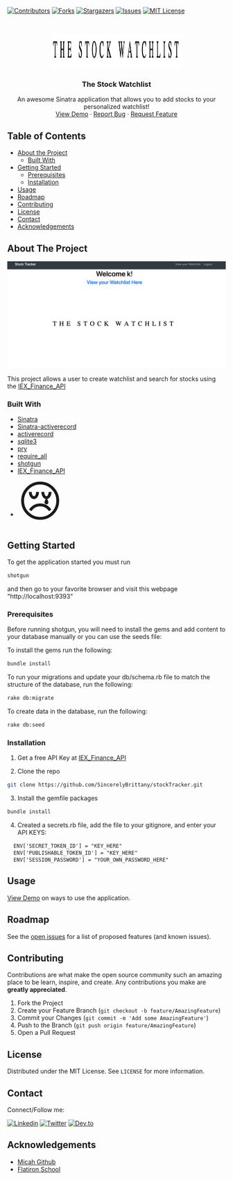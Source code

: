 [![Contributors][contributors-shield]][contributors-url]
[![Forks][forks-shield]][forks-url]
[![Stargazers][stars-shield]][stars-url]
[![Issues][issues-shield]][issues-url]
[![MIT License][license-shield]][license-url]


<!-- PROJECT LOGO -->
<br />
<p align="center">
  <a href="https://github.com/SincerelyBrittany/stockTracker">
    <img src="readme_media/logo.png" alt="Logo" width="300" height="80">
  </a>

  <h3 align="center">The Stock Watchlist</h3>

  <p align="center">
    An awesome Sinatra application that allows you to add stocks to your personalized watchlist!
    <br />
    <a href="https://github.com/othneildrew/Best-README-Template">View Demo</a>
    ·
    <a href="https://github.com/SincerelyBrittany/stockTracker/issues">Report Bug</a>
    ·
    <a href="https://github.com/SincerelyBrittany/stockTracker/issues">Request Feature</a>
  </p>
</p>



<!-- TABLE OF CONTENTS -->
## Table of Contents

* [About the Project](#about-the-project)
  * [Built With](#built-with)
* [Getting Started](#getting-started)
  * [Prerequisites](#prerequisites)
  * [Installation](#installation)
* [Usage](#usage)
* [Roadmap](#roadmap)
* [Contributing](#contributing)
* [License](#license)
* [Contact](#contact)
* [Acknowledgements](#acknowledgements)

<!-- ABOUT THE PROJECT -->
## About The Project

[![Product Name Screen Shot][product-screenshot]](https://example.com)

This project allows a user to create watchlist and search for stocks using the [IEX_Finance_API](https://iexcloud.io/)

### Built With
* [Sinatra](http://sinatrarb.com/intro.html)
* [Sinatra-activerecord](https://github.com/sinatra-activerecord/sinatra-activerecord)
* [activerecord](https://rubygems.org/gems/activerecord/versions/5.0.0.1)
* [sqlite3](https://www.sqlite.org/index.html)
* [pry](https://github.com/pry/pry)
* [require_all](https://github.com/jarmo/require_all)
* [shotgun](https://github.com/rtomayko/shotgun)
* [IEX_Finance_API](https://github.com/dblock/iex-ruby-client)
* <span style='font-size:100px;'>&#128546;</span>


<!-- GETTING STARTED -->
## Getting Started

To get the application started you must run

```sh
shotgun
```
and then go to your favorite browser and visit this webpage "http://localhost:9393"

### Prerequisites

Before running shotgun, you will need to install the gems and add content to your database manually or you can use the seeds file:

To install the gems run the following:

```sh
bundle install
```

To run your migrations and update your db/schema.rb file to match the structure of the database, run the following:

```sh
rake db:migrate
```

To create data in the database, run the following:
```sh
rake db:seed
```

### Installation

1. Get a free API Key at [IEX_Finance_API](https://iexcloud.io/)

2. Clone the repo
```sh
git clone https://github.com/SincerelyBrittany/stockTracker.git
```
3. Install the gemfile packages
```sh
bundle install
```
4. Created a secrets.rb file, add the file to your gitignore, and enter your API KEYS:
```JS
  ENV['SECRET_TOKEN_ID'] = "KEY_HERE"
  ENV['PUBLISHABLE_TOKEN_ID'] = "KEY_HERE"
  ENV['SESSION_PASSWORD'] = "YOUR_OWN_PASSWORD_HERE"
```
<!-- USAGE EXAMPLES -->
## Usage

<a href="https://github.com/othneildrew/Best-README-Template">View Demo</a> on ways to use the application.

<!-- ROADMAP -->
## Roadmap

See the [open issues](https://github.com/SincerelyBrittany/stockTracker/issues) for a list of proposed features (and known issues).

<!-- CONTRIBUTING -->
## Contributing

Contributions are what make the open source community such an amazing place to be learn, inspire, and create. Any contributions you make are **greatly appreciated**.

1. Fork the Project
2. Create your Feature Branch (`git checkout -b feature/AmazingFeature`)
3. Commit your Changes (`git commit -m 'Add some AmazingFeature'`)
4. Push to the Branch (`git push origin feature/AmazingFeature`)
5. Open a Pull Request

<!-- LICENSE -->
## License

Distributed under the MIT License. See `LICENSE` for more information.

<!-- CONTACT -->
## Contact
Connect/Follow me:

[![Linkedin][linkedin-shield]][linkedin-url]
[![Twitter][twitter-shield]][linkedin-url]
[![Dev.to][dev-to-shield]][dev-to-url]


<!-- ACKNOWLEDGEMENTS -->
## Acknowledgements
* [Micah Github](https://github.com/micahshute)
* [Flatiron School](https://flatironschool.com/)


<!-- MARKDOWN LINKS & IMAGES -->
<!-- https://www.markdownguide.org/basic-syntax/#reference-style-links -->
[contributors-shield]: https://img.shields.io/github/contributors/SincerelyBrittany/stockTracker.svg?style=flat-square
[contributors-url]: https://github.com/SincerelyBrittany/stockTracker/graphs/contributors
[forks-shield]: https://img.shields.io/github/forks/SincerelyBrittany/stockTracker.svg?style=flat-square
[forks-url]: https://github.com/SincerelyBrittany/stockTracker/network/members
[stars-shield]: https://img.shields.io/github/stars/SincerelyBrittany/stockTracker.svg?style=flat-square
[stars-url]: https://github.com/SincerelyBrittany/stockTracker/stargazers
[issues-shield]: https://img.shields.io/github/issues/SincerelyBrittany/stockTracker.svg?style=flat-square
[issues-url]: https://github.com/SincerelyBrittany/stockTracker/issues
[license-shield]: https://img.shields.io/github/license/SincerelyBrittany/stockTracker.svg?style=flat-square
[license-url]: https://github.com/SincerelyBrittany/stockTracker/blob/master/LICENSE
[linkedin-shield]: https://img.shields.io/badge/-LinkedIn-black.svg?style=flat-square&logo=linkedin&colorB=555
[linkedin-url]: https://www.linkedin.com/in/sincerelybrittany/
[twitter-shield]:https://img.shields.io/twitter/url?style=social&url=https%3A%2F%2Ftwitter.com%2FSincerelyBrittt
[twitter-url]: https://twitter.com/SincerelyBrittt
[dev-to-url]: https://dev.to/sincerelybrittany
[dev-to-shield]:https://img.shields.io/endpoint?label=Dev.to&logo=data%3Aimage%2Fpng%3Bbase64%2CiVBORw0KGgoAAAANSUhEUgAAAEAAAABACAYAAACqaXHeAAAF10lEQVR4Xu1baUhcVxT%2BjASsGhGj4r60CYIBF4hU3Gs1goEEkSQUSSJUUCqRKApGBbdEQdEIhkYUIVFjJYhKEEWrtGJCxCVuoBBrNXFDUURc6hrLeel7GZ9vFqcz7Yzzzr95984953zvrPfdqwcdJz0d1x8iAApYgDmAbwB8pcBcTZryF4BJAMuyhJJlARcB%2FAzge0BrLeUQQCeAnwBMCAEhDYAfAFRq4VuX9rLJGn4E8At%2FghAA9OaHT5HyrM5bADz4liAEwK8AQjTJmVUoSweAUMn1%2BABQwFvSYp%2BXhxXFBEvJwMgH4FsAPfJW0fJx0rGX1YEPQBCA37RcQXnifwfgdxGAfxAQLYBnL6ILiDFADIJiFhDToLxEquXjYh0gFkLKVIKmpqZ4%2BPChoPWvr6%2Fjw4cPaG5uxuzsrOAcGxsb3L17F7a2tjI9KDMzEysrK7h%2B%2FTpCQ780boODg6ispC0KYUpPT4e1tTU3WFNTg54ewbZGORews7PDzMyMTOE%2FffqEsrIyJCUlYWdnh5tLyg8NDcHCwkJu%2BHBycmLAjIyMRH19PTefnjk7O%2BPwkBq6o3Tu3Dmsrq5CX1%2BfG7h06RLGxsaE%2BKkPAJZbQ0MDowBLaWlpePTokVzlaYKjoyM%2BfvwIMzMzLC8vQ0%2FvS7V%2B4cIFTE7SNt9Runr1KmN9LC0sLDCWJgQWAPUDQIKQ%2BXZ00P4D8OTJE8THxysEgIODA2dpvb298PLy4v4XGxuL8vLyY%2BsUFxcjMTGRe15dXY07d%2B5I46caAPb393Hv3j2GiYmJCcOQzI6lrq4uBAVRa3EcAAJjZGREUMC%2Bvj7OffLy8vDgwQNu3suXL3Hr1q1j%2FyP3cnd3555TrKmqqlIvAOTjBgYGHBNDQ0O8e%2FcOLi4uzLOtrS0YGxszZsi3AH9%2Ff7x%2B%2FVquRQQHB6OzkzZ1PxMFR0tLS1CsYYniytISbWJ9IYpXc3Nz%2Fy0AxO3x48e4f%2F8%2Bx5j8cH5%2BXmkACGAKbpJAe3p6MgGVpRs3boAsg6Xx8XG4urrKAlc1LsC3AOJIaZLSEUsUtaenp5UGgNZpa2vDlStXuDWTk5NRVFTE%2FaasQ7GBpdLSUiQkJJweAFJSUlBQUMAp1NraivDwcO73%2B%2FfvcfEi7eR%2FJqofXr16pdkAUCrb2NjghCwsLMSLFy8EhSaTp9jC0ubmJpMid3d3YW9vz6RMlg4ODnD%2B%2FHmsra1pNgB86SiFlZSUCAp95swZLC4uwtycduw%2FExtEKdo%2Fe%2FaMe%2F727Vv4%2BPjIUp7G%2Fv8YcBIAaG5dXd2R9JeVlYXs7Gwm1d2%2BfZtbLicnB1RKyyHtAyAmJgYVFRWcXt3d3QgMDGQKJsneIiAgADSm8QAoWgewilB%2FMDU1xem1t7cHb29vDAwMCMaGUwcAKTQxMQHqBViiSH%2Ft2jXud0tLC6gnUIDU5wL5%2BflITU3lZGDremUrQUllnj59iri4OKn6UQdKhZgCpD4AJIsWSlNGRkagnkEVAPDbY76ibm5uGB0dVUB%2FFWYB1iSpGaJqTLICGx4ehocHfY4%2F3gyFhITgzZs3gsJShSnUxgq1x%2BwC1AtYWVlJa3%2F5fFRjAfKgjo6OxvPnzwUBkPVftnwWmsNvj9k5tbW1iIqKkicSO65%2BAKhZuXz5MqgyI8rNzUVGRoZCAsoCgHK%2BUJsbFhaG9vZ2hdZXWSEkjRvtA9y8efNIi0r%2B2d%2Ffj7Nnz8oVUhYAtDvU1NR0JPpL2yOQwUg5C6C%2Bu7Gx8di65K9Ue1PXR6lJ2pvw8%2FNjWmXq1WVRREQEaEtLGtEeA22x%2Bfr6gsCmTZPt7W25wEpMUA6Ak3DQ8LkiAOKHEWU%2BjGi4WZ9EPNEFRBcQXUA8JieeE2SjpnhOkJc%2FdP6coM4fltb54%2FLkETp9YYIAOM1XZugQwR%2BScU9XLk3RfSG6NFXHbxp04docndOha3NH3ry0OkCoq6LA%2BDUAw5O0XBowl976n%2F%2Fm4qQG6KB%2BEcS7w%2BrHWLM5%2FA1PMwJu5EYKfgAAAABJRU5ErkJggg%3D%3D&style=social
[product-screenshot]: readme_media/main_page.png
